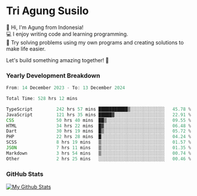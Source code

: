# Tri Agung Susilo

👋 Hi, I'm Agung from Indonesia!<br>
💻 I enjoy writing code and learning programming.<br>
🧠 Try solving problems using my own programs and creating solutions to make life easier.

Let's build something amazing together! 🚀

### Yearly Development Breakdown

<!--START_SECTION:waka-->

```TypeScript JavaScript PHP
From: 14 December 2023 - To: 13 December 2024

Total Time: 528 hrs 12 mins

TypeScript         242 hrs 57 mins ███████████▒░░░░░░░░░░░░░   45.78 %
JavaScript         121 hrs 35 mins █████▓░░░░░░░░░░░░░░░░░░░   22.91 %
CSS                50 hrs 40 mins  ██▒░░░░░░░░░░░░░░░░░░░░░░   09.55 %
HTML               34 hrs 22 mins  █▓░░░░░░░░░░░░░░░░░░░░░░░   06.48 %
Dart               30 hrs 19 mins  █▒░░░░░░░░░░░░░░░░░░░░░░░   05.72 %
PHP                22 hrs 28 mins  █░░░░░░░░░░░░░░░░░░░░░░░░   04.24 %
SCSS               8 hrs 19 mins   ▒░░░░░░░░░░░░░░░░░░░░░░░░   01.57 %
JSON               7 hrs 11 mins   ▒░░░░░░░░░░░░░░░░░░░░░░░░   01.35 %
Markdown           3 hrs 54 mins   ▒░░░░░░░░░░░░░░░░░░░░░░░░   00.74 %
Other              2 hrs 25 mins   ░░░░░░░░░░░░░░░░░░░░░░░░░   00.46 %
```

<!--END_SECTION:waka-->

### GitHub Stats

[![My Github Stats](https://github-readme-stats.vercel.app/api?username=triagung128&show_icons=true&hide=contribs,issues&count_private=true&theme=tokyonight)](https://github.com/triagung128)

<!-- [![Top Langs](https://github-readme-stats.vercel.app/api/top-langs/?username=triagung128&layout=compact)](https://github.com/triagung128) -->
